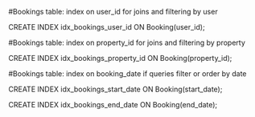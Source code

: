 #Bookings table: index on user_id for joins and filtering by user

   CREATE INDEX idx_bookings_user_id ON Booking(user_id);

#Bookings table: index on property_id for joins and filtering by property

  CREATE INDEX idx_bookings_property_id ON Booking(property_id);

#Bookings table: index on booking_date if queries filter or order by date

  CREATE INDEX idx_bookings_start_date ON Booking(start_date);

  CREATE INDEX idx_bookings_end_date ON Booking(end_date);
